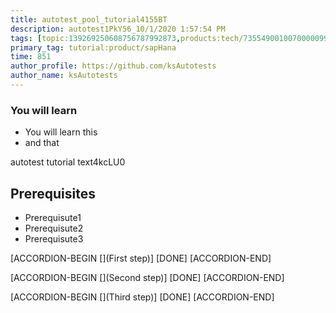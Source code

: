 ```yaml
---
title: autotest_pool_tutorial4155BT
description: autotest1PkY56_10/1/2020 1:57:54 PM
tags: [topic:139269250608756787992873,products:tech/73554900100700000996,tutorial:experience/advanced]
primary_tag: tutorial:product/sapHana
time: 851
author_profile: https://github.com/ksAutotests
author_name: ksAutotests
---
```

### You will learn
- You will learn this
- and that

autotest tutorial text4kcLU0

## Prerequisites
- Prerequisute1
- Prerequisute2
- Prerequisute3

[ACCORDION-BEGIN [](First step)]
[DONE]
[ACCORDION-END]

[ACCORDION-BEGIN [](Second step)]
[DONE]
[ACCORDION-END]

[ACCORDION-BEGIN [](Third step)]
[DONE]
[ACCORDION-END]


